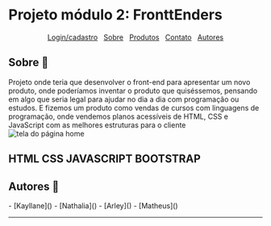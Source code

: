 # Projeto módulo 2: FronttEnders
<div id="Home" align=center>
  <a href="#login/cadastro">Login/cadastro</a>&nbsp;&nbsp;
  <a href="#sobre">Sobre</a>&nbsp;&nbsp;
  <a href="#produtos">Produtos</a>&nbsp;&nbsp;
  <a href="#contato">Contato</a>&nbsp;&nbsp;
  <a href="#grupo">Autores</a> 
</div>
<h2 id="sobre">Sobre 🔎</h2>
  <p>Projeto onde teria que desenvolver o front-end para apresentar um novo produto, onde poderíamos inventar o produto que quiséssemos, pensando em algo que seria legal para ajudar no dia a dia com programação ou estudos. E fizemos um produto como vendas de cursos com linguagens de programação, onde vendemos planos acessíveis de HTML, CSS e JavaScript com as melhores estruturas para o cliente
 
<img src="..." alt=" tela do página home ">
<br>

<h2 id="linguagens"> HTML
CSS
JAVASCRIPT
BOOTSTRAP</h2>
 


<h2 id="grupo">Autores 🥇</h2>
  - [Kayllane]()
  - [Nathalia]()
  - [Arley]()
  - [Matheus]()
  

<hr>
